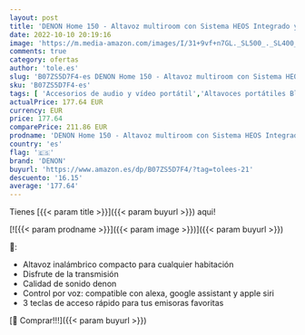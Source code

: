 ```yaml
---
layout: post
title: 'DENON Home 150 - Altavoz multiroom con Sistema HEOS Integrado y Control por Voz  Amazon Alexa  Google Assistant  Apple Siri '
date: 2022-10-10 20:19:16
image: 'https://m.media-amazon.com/images/I/31+9vf+n7GL._SL500_._SL400_.jpg'
comments: true
category: ofertas
author: 'tole.es'
slug: 'B07ZS5D7F4-es DENON Home 150 - Altavoz multiroom con Sistema HEOS...'
sku: 'B07ZS5D7F4-es'
tags: [ 'Accesorios de audio y vídeo portátil','Altavoces portátiles Bluetooth','Altavoces portátiles y altavoces con puerto dock','Audio y vídeo portátil','Electrónica','alexa','denon','🇪🇸', ]
actualPrice: 177.64 EUR
currency: EUR
price: 177.64
comparePrice: 211.86 EUR
prodname: 'DENON Home 150 - Altavoz multiroom con Sistema HEOS Integrado y Control por Voz  Amazon Alexa  Google Assistant  Apple Siri '
country: 'es'
flag: '🇪🇸'
brand: 'DENON'
buyurl: 'https://www.amazon.es/dp/B07ZS5D7F4/?tag=tolees-21'
descuento: '16.15'
average: '177.64'
---
```


Tienes [{{< param title >}}]({{< param buyurl >}}) aqui!

[![{{< param prodname >}}]({{< param image >}})]({{< param buyurl >}})

🔎:

- Altavoz inalámbrico compacto para cualquier habitación
- Disfrute de la transmisión
- Calidad de sonido denon
- Control por voz: compatible con alexa, google assistant y apple siri
- 3 teclas de acceso rápido para tus emisoras favoritas

[🛒 Comprar!!!]({{< param buyurl >}})
